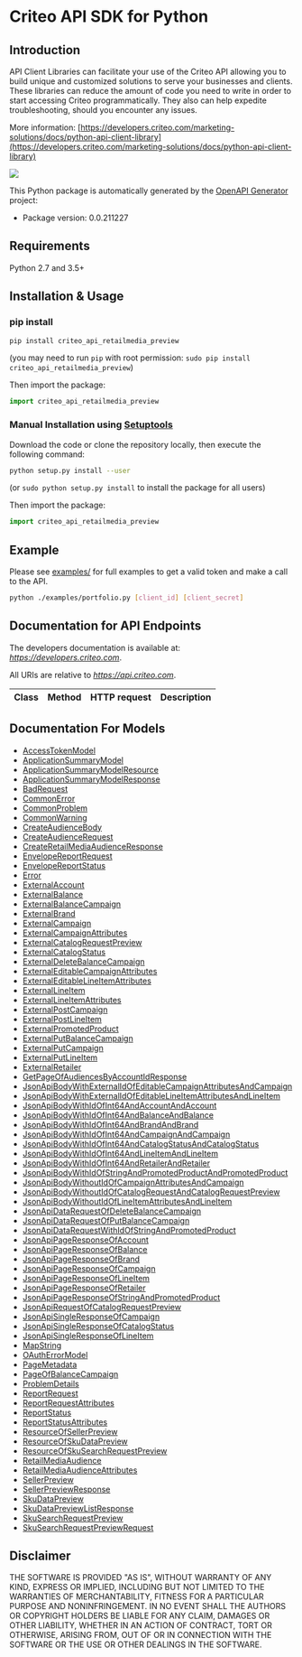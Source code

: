 # Criteo API SDK for Python

## Introduction

API Client Libraries can facilitate your use of the Criteo API allowing you to build unique and customized solutions to serve your businesses and clients.
These libraries can reduce the amount of code you need to write in order to start accessing Criteo programmatically. They also can help expedite troubleshooting, should you encounter any issues.

More information: [https://developers.criteo.com/marketing-solutions/docs/python-api-client-library](https://developers.criteo.com/marketing-solutions/docs/python-api-client-library)

[![](https://img.shields.io/pypi/pyversions/criteo-marketing.svg)](https://pypi.org/project/criteo-marketing-transition/)

This Python package is automatically generated by the [OpenAPI Generator](https://openapi-generator.tech) project:

- Package version: 0.0.211227

## Requirements

Python 2.7 and 3.5+

## Installation & Usage
### pip install

```sh
pip install criteo_api_retailmedia_preview
```
(you may need to run `pip` with root permission: `sudo pip install criteo_api_retailmedia_preview`)

Then import the package:
```python
import criteo_api_retailmedia_preview 
```

### Manual Installation using [Setuptools](http://pypi.python.org/pypi/setuptools)

Download the code or clone the repository locally, then execute the following command:

```sh
python setup.py install --user
```
(or `sudo python setup.py install` to install the package for all users)

Then import the package:
```python
import criteo_api_retailmedia_preview
```

## Example
Please see [examples/](examples/) for full examples to get a valid token and make a call to the API.

```sh
python ./examples/portfolio.py [client_id] [client_secret]
```

## Documentation for API Endpoints

The developers documentation is available at: *https://developers.criteo.com*.

All URIs are relative to *https://api.criteo.com*.

Class | Method | HTTP request | Description
------------ | ------------- | ------------- | -------------


## Documentation For Models

 - [AccessTokenModel](docs/AccessTokenModel.md)
 - [ApplicationSummaryModel](docs/ApplicationSummaryModel.md)
 - [ApplicationSummaryModelResource](docs/ApplicationSummaryModelResource.md)
 - [ApplicationSummaryModelResponse](docs/ApplicationSummaryModelResponse.md)
 - [BadRequest](docs/BadRequest.md)
 - [CommonError](docs/CommonError.md)
 - [CommonProblem](docs/CommonProblem.md)
 - [CommonWarning](docs/CommonWarning.md)
 - [CreateAudienceBody](docs/CreateAudienceBody.md)
 - [CreateAudienceRequest](docs/CreateAudienceRequest.md)
 - [CreateRetailMediaAudienceResponse](docs/CreateRetailMediaAudienceResponse.md)
 - [EnvelopeReportRequest](docs/EnvelopeReportRequest.md)
 - [EnvelopeReportStatus](docs/EnvelopeReportStatus.md)
 - [Error](docs/Error.md)
 - [ExternalAccount](docs/ExternalAccount.md)
 - [ExternalBalance](docs/ExternalBalance.md)
 - [ExternalBalanceCampaign](docs/ExternalBalanceCampaign.md)
 - [ExternalBrand](docs/ExternalBrand.md)
 - [ExternalCampaign](docs/ExternalCampaign.md)
 - [ExternalCampaignAttributes](docs/ExternalCampaignAttributes.md)
 - [ExternalCatalogRequestPreview](docs/ExternalCatalogRequestPreview.md)
 - [ExternalCatalogStatus](docs/ExternalCatalogStatus.md)
 - [ExternalDeleteBalanceCampaign](docs/ExternalDeleteBalanceCampaign.md)
 - [ExternalEditableCampaignAttributes](docs/ExternalEditableCampaignAttributes.md)
 - [ExternalEditableLineItemAttributes](docs/ExternalEditableLineItemAttributes.md)
 - [ExternalLineItem](docs/ExternalLineItem.md)
 - [ExternalLineItemAttributes](docs/ExternalLineItemAttributes.md)
 - [ExternalPostCampaign](docs/ExternalPostCampaign.md)
 - [ExternalPostLineItem](docs/ExternalPostLineItem.md)
 - [ExternalPromotedProduct](docs/ExternalPromotedProduct.md)
 - [ExternalPutBalanceCampaign](docs/ExternalPutBalanceCampaign.md)
 - [ExternalPutCampaign](docs/ExternalPutCampaign.md)
 - [ExternalPutLineItem](docs/ExternalPutLineItem.md)
 - [ExternalRetailer](docs/ExternalRetailer.md)
 - [GetPageOfAudiencesByAccountIdResponse](docs/GetPageOfAudiencesByAccountIdResponse.md)
 - [JsonApiBodyWithExternalIdOfEditableCampaignAttributesAndCampaign](docs/JsonApiBodyWithExternalIdOfEditableCampaignAttributesAndCampaign.md)
 - [JsonApiBodyWithExternalIdOfEditableLineItemAttributesAndLineItem](docs/JsonApiBodyWithExternalIdOfEditableLineItemAttributesAndLineItem.md)
 - [JsonApiBodyWithIdOfInt64AndAccountAndAccount](docs/JsonApiBodyWithIdOfInt64AndAccountAndAccount.md)
 - [JsonApiBodyWithIdOfInt64AndBalanceAndBalance](docs/JsonApiBodyWithIdOfInt64AndBalanceAndBalance.md)
 - [JsonApiBodyWithIdOfInt64AndBrandAndBrand](docs/JsonApiBodyWithIdOfInt64AndBrandAndBrand.md)
 - [JsonApiBodyWithIdOfInt64AndCampaignAndCampaign](docs/JsonApiBodyWithIdOfInt64AndCampaignAndCampaign.md)
 - [JsonApiBodyWithIdOfInt64AndCatalogStatusAndCatalogStatus](docs/JsonApiBodyWithIdOfInt64AndCatalogStatusAndCatalogStatus.md)
 - [JsonApiBodyWithIdOfInt64AndLineItemAndLineItem](docs/JsonApiBodyWithIdOfInt64AndLineItemAndLineItem.md)
 - [JsonApiBodyWithIdOfInt64AndRetailerAndRetailer](docs/JsonApiBodyWithIdOfInt64AndRetailerAndRetailer.md)
 - [JsonApiBodyWithIdOfStringAndPromotedProductAndPromotedProduct](docs/JsonApiBodyWithIdOfStringAndPromotedProductAndPromotedProduct.md)
 - [JsonApiBodyWithoutIdOfCampaignAttributesAndCampaign](docs/JsonApiBodyWithoutIdOfCampaignAttributesAndCampaign.md)
 - [JsonApiBodyWithoutIdOfCatalogRequestAndCatalogRequestPreview](docs/JsonApiBodyWithoutIdOfCatalogRequestAndCatalogRequestPreview.md)
 - [JsonApiBodyWithoutIdOfLineItemAttributesAndLineItem](docs/JsonApiBodyWithoutIdOfLineItemAttributesAndLineItem.md)
 - [JsonApiDataRequestOfDeleteBalanceCampaign](docs/JsonApiDataRequestOfDeleteBalanceCampaign.md)
 - [JsonApiDataRequestOfPutBalanceCampaign](docs/JsonApiDataRequestOfPutBalanceCampaign.md)
 - [JsonApiDataRequestWithIdOfStringAndPromotedProduct](docs/JsonApiDataRequestWithIdOfStringAndPromotedProduct.md)
 - [JsonApiPageResponseOfAccount](docs/JsonApiPageResponseOfAccount.md)
 - [JsonApiPageResponseOfBalance](docs/JsonApiPageResponseOfBalance.md)
 - [JsonApiPageResponseOfBrand](docs/JsonApiPageResponseOfBrand.md)
 - [JsonApiPageResponseOfCampaign](docs/JsonApiPageResponseOfCampaign.md)
 - [JsonApiPageResponseOfLineItem](docs/JsonApiPageResponseOfLineItem.md)
 - [JsonApiPageResponseOfRetailer](docs/JsonApiPageResponseOfRetailer.md)
 - [JsonApiPageResponseOfStringAndPromotedProduct](docs/JsonApiPageResponseOfStringAndPromotedProduct.md)
 - [JsonApiRequestOfCatalogRequestPreview](docs/JsonApiRequestOfCatalogRequestPreview.md)
 - [JsonApiSingleResponseOfCampaign](docs/JsonApiSingleResponseOfCampaign.md)
 - [JsonApiSingleResponseOfCatalogStatus](docs/JsonApiSingleResponseOfCatalogStatus.md)
 - [JsonApiSingleResponseOfLineItem](docs/JsonApiSingleResponseOfLineItem.md)
 - [MapString](docs/MapString.md)
 - [OAuthErrorModel](docs/OAuthErrorModel.md)
 - [PageMetadata](docs/PageMetadata.md)
 - [PageOfBalanceCampaign](docs/PageOfBalanceCampaign.md)
 - [ProblemDetails](docs/ProblemDetails.md)
 - [ReportRequest](docs/ReportRequest.md)
 - [ReportRequestAttributes](docs/ReportRequestAttributes.md)
 - [ReportStatus](docs/ReportStatus.md)
 - [ReportStatusAttributes](docs/ReportStatusAttributes.md)
 - [ResourceOfSellerPreview](docs/ResourceOfSellerPreview.md)
 - [ResourceOfSkuDataPreview](docs/ResourceOfSkuDataPreview.md)
 - [ResourceOfSkuSearchRequestPreview](docs/ResourceOfSkuSearchRequestPreview.md)
 - [RetailMediaAudience](docs/RetailMediaAudience.md)
 - [RetailMediaAudienceAttributes](docs/RetailMediaAudienceAttributes.md)
 - [SellerPreview](docs/SellerPreview.md)
 - [SellerPreviewResponse](docs/SellerPreviewResponse.md)
 - [SkuDataPreview](docs/SkuDataPreview.md)
 - [SkuDataPreviewListResponse](docs/SkuDataPreviewListResponse.md)
 - [SkuSearchRequestPreview](docs/SkuSearchRequestPreview.md)
 - [SkuSearchRequestPreviewRequest](docs/SkuSearchRequestPreviewRequest.md)


## Disclaimer

THE SOFTWARE IS PROVIDED "AS IS", WITHOUT WARRANTY OF ANY KIND, EXPRESS OR IMPLIED, INCLUDING BUT NOT LIMITED TO THE WARRANTIES OF MERCHANTABILITY, FITNESS FOR A PARTICULAR PURPOSE AND NONINFRINGEMENT. IN NO EVENT SHALL THE AUTHORS OR COPYRIGHT HOLDERS BE LIABLE FOR ANY CLAIM, DAMAGES OR OTHER LIABILITY, WHETHER IN AN ACTION OF CONTRACT, TORT OR OTHERWISE, ARISING FROM, OUT OF OR IN CONNECTION WITH THE SOFTWARE OR THE USE OR OTHER DEALINGS IN THE SOFTWARE.